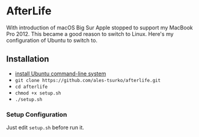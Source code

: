 # AfterLife

With introduction of macOS Big Sur Apple stopped to support my MacBook Pro 2012.
This became a good reason to switch to Linux.
Here's my configuration of Ubuntu to switch to.




## Installation

- [install Ubuntu command-line system](https://help.ubuntu.com/community/Installation/LowMemorySystems#Install_an_Ubuntu_command-line_system)
- `git clone https://github.com/ales-tsurko/afterlife.git`
- `cd afterlife`
- `chmod +x setup.sh`
- `./setup.sh`


### Setup Configuration

Just edit `setup.sh` before run it.
